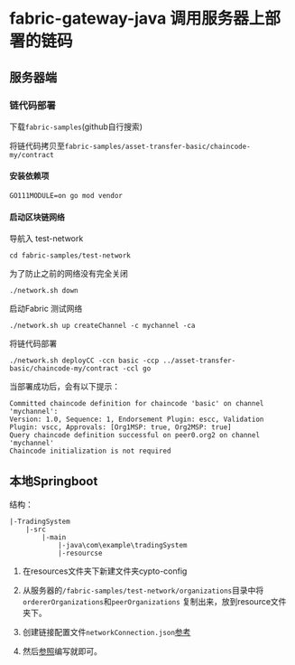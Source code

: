 # fabric-gateway-java 调用服务器上部署的链码

## 服务器端

### 链代码部署

下载`fabric-samples`(github自行搜索)

将链代码拷贝至`fabric-samples/asset-transfer-basic/chaincode-my/contract`

#### 安装依赖项

```
GO111MODULE=on go mod vendor
```

#### 启动区块链网络

导航入 test-network 

```
cd fabric-samples/test-network
```

为了防止之前的网络没有完全关闭

```
./network.sh down
```

启动Fabric 测试网络

```
./network.sh up createChannel -c mychannel -ca
```

将链代码部署

```
./network.sh deployCC -ccn basic -ccp ../asset-transfer-basic/chaincode-my/contract -ccl go
```

当部署成功后，会有以下提示：

```
Committed chaincode definition for chaincode 'basic' on channel 'mychannel':
Version: 1.0, Sequence: 1, Endorsement Plugin: escc, Validation Plugin: vscc, Approvals: [Org1MSP: true, Org2MSP: true]
Query chaincode definition successful on peer0.org2 on channel 'mychannel'
Chaincode initialization is not required
```

## 本地Springboot

结构：

```
|-TradingSystem
	|-src
		|-main
			|-java\com\example\tradingSystem
			|-resourcse
```

1. 在resources文件夹下新建文件夹cypto-config
2. 从服务器的`/fabric-samples/test-network/organizations`目录中将`ordererOrganizations`和`peerOrganizations` 复制出来，放到resource文件夹下。

3. 创建链接配置文件`networkConnection.json`[参考](https://github.com/hyperledger/fabric-gateway-java/blob/main/src/test/java/org/hyperledger/fabric/gateway/connection-tls.json)
4. 然后[参照](https://blog.csdn.net/klay077/article/details/109189630)编写就即可。

